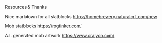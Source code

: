 Resources & Thanks

Nice markdown for all statblocks
https://homebrewery.naturalcrit.com/new

Mob statblocks
https://rpgtinker.com/

A.I. generated mob artwork
https://www.craiyon.com/
